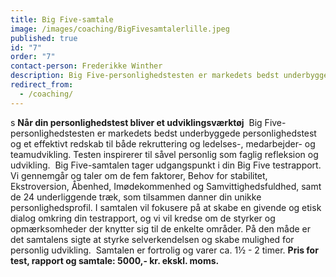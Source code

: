 ```yaml
---
title: Big Five-samtale
image: /images/coaching/BigFivesamtalerlille.jpeg
published: true
id: "7"
order: "7"
contact-person: Frederikke Winther
description: Big Five-personlighedstesten er markedets bedst underbyggede personlighedstest og et effektivt redskab til både rekruttering og ledelses-, medarbejder- og teamudvikling. Testen inspirerer til såvel personlig som faglig refleksion og udvikling.
redirect_from:
  - /coaching/
---
```

s
**Når din personlighedstest bliver et udviklingsværktøj**
​
Big Five-personlighedstesten er markedets bedst underbyggede personlighedstest og et effektivt redskab til både rekruttering og ledelses-, medarbejder- og teamudvikling. Testen inspirerer til såvel personlig som faglig refleksion og udvikling.
​
Big Five-samtalen tager udgangspunkt i din Big Five testrapport. Vi gennemgår og taler om de fem  faktorer, Behov for stabilitet, Ekstroversion, Åbenhed, Imødekommenhed og Samvittighedsfuldhed, samt de 24 underliggende træk, som tilsammen danner din unikke personlighedsprofil. I samtalen vil fokusere på at skabe en givende og etisk dialog omkring din testrapport, og vi vil kredse om de styrker og opmærksomheder der knytter sig til de enkelte områder. På den måde er det samtalens sigte at styrke selverkendelsen og skabe mulighed for personlig udvikling. 
​
Samtalen er fortrolig og varer ca. 1½ - 2 timer.
​
**Pris for test, rapport og samtale: 5000,- kr. ekskl. moms.**
​

